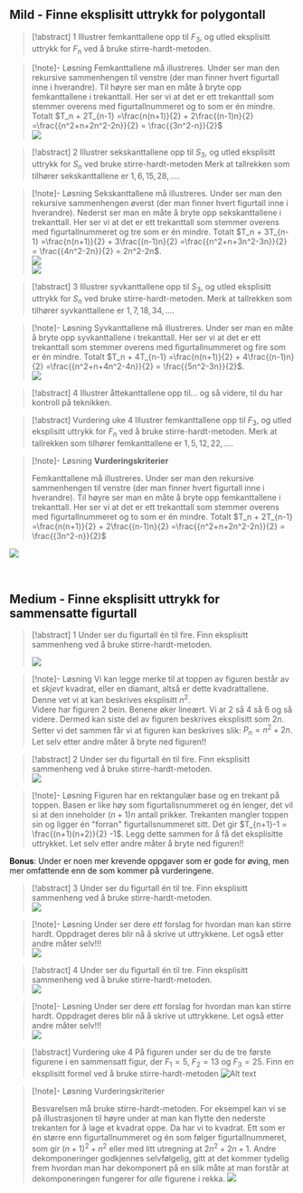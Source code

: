 ## Mild - Finne eksplisitt uttrykk for polygontall

> [!abstract] 1
> Illustrer femkanttallene opp til $F_3$, og utled eksplisitt uttrykk for $F_n$ ved å bruke stirre-hardt-metoden.

> [!note]- Løsning 
> Femkanttallene må illustreres. Under ser man den rekursive sammenhengen til venstre (der man finner hvert figurtall inne i hverandre). Til høyre ser man en måte å bryte opp femkanttallene i trekanttall. Her ser vi at det er ett trekanttall som stemmer overens med figurtallnummeret og to som er én mindre. Totalt $T_n + 2T_{n-1} =\frac{n(n+1)}{2} + 2\frac{(n-1)n}{2} =\frac{{n^2+n+2n^2-2n}}{2} = \frac{{3n^2-n}}{2}$ <br> ![](https://raw.githubusercontent.com/Andremartiny/MA-173/23bcead600227a84b63dc21a82853b08fa83bee7/img/tallteo/femkanttallstirrehardt.svg)



> [!abstract] 2
> Illustrer sekskanttallene opp til $S_3$, og utled eksplisitt uttrykk for $S_n$ ved bruke stirre-hardt-metoden Merk at tallrekken som tilhører sekskanttallene er $1, 6, 15, 28,  \ldots$.

> [!note]- Løsning 
> Sekskanttallene må illustreres. Under ser man den rekursive sammenhengen øverst (der man finner hvert figurtall inne i hverandre). Nederst ser man en måte å bryte opp sekskanttallene i trekanttall. Her ser vi at det er ett trekanttall som stemmer overens med figurtallnummeret og tre som er én mindre. Totalt $T_n + 3T_{n-1} =\frac{n(n+1)}{2} + 3\frac{(n-1)n}{2} =\frac{{n^2+n+3n^2-3n}}{2} = \frac{{4n^2-2n}}{2} = 2n^2-2n$. <br> ![](https://raw.githubusercontent.com/Andremartiny/MA-173/8cfde5f7378ab3f73da244fed48e3f823311760d/img/tallteo/heksrekursiv.drawio.svg)<br> ![](https://raw.githubusercontent.com/Andremartiny/MA-173/1eb0df36457020b3decfc6683b1b5d66bc0c2696/img/tallteo/hextrekanttall.drawio.svg)


> [!abstract] 3
> Illustrer syvkanttallene opp til $S_3$, og utled eksplisitt uttrykk for $S_n$ ved bruke stirre-hardt-metoden. Merk at tallrekken som tilhører syvkanttallene er $1, 7, 18, 34, \ldots$.

> [!note]- Løsning 
> Syvkanttallene må illustreres. Under ser man en måte å bryte opp syvkanttallene i trekanttall. Her ser vi at det er ett trekanttall som stemmer overens med figurtallnummeret og fire som er én mindre. Totalt $T_n + 4T_{n-1} =\frac{n(n+1)}{2} + 4\frac{(n-1)n}{2} =\frac{{n^2+n+4n^2-4n}}{2} = \frac{{5n^2-3n}}{2}$. <br> ![](https://raw.githubusercontent.com/Andremartiny/MA-173/846642a38123b19308f2947f0cdff92020cd9ef2/img/tallteo/syvkantsomtrekant.drawio.svg)



> [!abstract] 4
> Illustrer åttekanttallene opp til... og så videre, til du har kontroll på teknikken.



> [!abstract] Vurdering uke 4
> Illustrer femkanttallene opp til $F_3$, og utled eksplisitt uttrykk for $F_n$ ved å bruke stirre-hardt-metoden. Merk at tallrekken som tilhører femkanttallene er $1, 5, 12, 22, \ldots$.


 > [!note]- Løsning 
>  **Vurderingskriterier**
>  
>  Femkanttallene må illustreres. Under ser man den rekursive sammenhengen til venstre (der man finner hvert figurtall inne i hverandre). Til høyre ser man en måte å bryte opp femkanttallene i trekanttall. Her ser vi at det er ett trekanttall som stemmer overens med figurtallnummeret og to som er én mindre. Totalt $T_n + 2T_{n-1} =\frac{n(n+1)}{2} + 2\frac{(n-1)n}{2} =\frac{{n^2+n+2n^2-2n}}{2} = \frac{{3n^2-n}}{2}$
>
![](https://raw.githubusercontent.com/Andremartiny/MA-173/23bcead600227a84b63dc21a82853b08fa83bee7/img/tallteo/femkanttallstirrehardt.svg)

<br>



## Medium - Finne eksplisitt uttrykk for sammensatte figurtall

> [!abstract] 1
> Under ser du figurtall én til fire. Finn eksplisitt sammenheng ved å bruke stirre-hardt-metoden.
> 
> ![](https://raw.githubusercontent.com/Andremartiny/MA-173/main/img/tallteo/image1.png)

> [!note]- Løsning 
> Vi kan legge merke til at toppen av figuren består av et *skjevt* kvadrat, eller en diamant, altså er dette kvadrattallene. Denne vet vi at kan beskrives eksplisitt $n^2$. <br>Videre har figuren 2 bein. Benene øker lineært. Vi ar $2$ så $4$ så $6$ og så videre. Dermed kan siste del av figuren beskrives eksplisitt som $2n$. <br>Setter vi det sammen får vi at figuren kan beskrives slik: $P_n = n^2 + 2n$. <br> Let selv etter andre måter å bryte ned figuren!!

> [!abstract] 2
>  Under ser du figurtall én til fire. Finn eksplisitt sammenheng ved å bruke stirre-hardt-metoden. <br> ![](https://raw.githubusercontent.com/Andremartiny/MA-173/main/img/tallteo/image2.png)

> [!note]- Løsning 
> Figuren har en rektangulær base og en trekant på toppen. Basen er like høy som figurtallsnummeret og én lenger, det vil si at den inneholder $(n+1)n$ antall prikker. Trekanten mangler toppen sin og ligger én "forran" figurtallsnummeret sitt. Det gir $T_{n+1}-1 = \frac{(n+1)(n+2)}{2} -1$. Legg dette sammen for å få det eksplisitte uttrykket. Let selv etter andre måter å bryte ned figuren!!

**Bonus**: Under er noen mer krevende oppgaver som er gode for øving, men mer omfattende enn de som kommer på vurderingene.

> [!abstract] 3
>  Under ser du figurtall én til tre. Finn eksplisitt sammenheng ved å bruke stirre-hardt-metoden. <br> ![](https://raw.githubusercontent.com/Andremartiny/MA-173/d17a5209d55077de9b3ff1db15f2e086d2936193/img/tallteo/fig25.drawio.svg)
> 
> 

> [!note]- Løsning 
> Under ser dere *ett* forslag for hvordan man kan stirre hardt. Oppdraget deres blir nå å skrive ut uttrykkene. Let også etter andre måter selv!!! <br>![](https://raw.githubusercontent.com/Andremartiny/MA-173/d17a5209d55077de9b3ff1db15f2e086d2936193/img/tallteo/fig25split.drawio.svg)

> [!abstract] 4
> Under ser du figurtall én til tre. Finn eksplisitt sammenheng ved å bruke stirre-hardt-metoden. <br> ![](https://raw.githubusercontent.com/Andremartiny/MA-173/d17a5209d55077de9b3ff1db15f2e086d2936193/img/tallteo/figurtall18.drawio.svg)

> [!note]- Løsning 
> Under ser dere *ett* forslag for hvordan man kan stirre hardt. Oppdraget deres blir nå å skrive ut uttrykkene. Let også etter andre måter selv!!! <br>![](https://raw.githubusercontent.com/Andremartiny/MA-173/d17a5209d55077de9b3ff1db15f2e086d2936193/img/tallteo/figurtall18split.drawio.svg)



> [!abstract] Vurdering uke 4
> På figuren under ser du de tre første figurene i en sammensatt figur, der $F_1 = 5$, $F_2 = 13$ og $F_3 = 25$.
> Finn en eksplisitt formel ved å bruke stirre-hardt-metoden
>   ![Alt text](https://raw.githubusercontent.com/Andremartiny/MA-173/main/img/tallteo/figtall1205.svg)

> [!note]- Løsning 
> Vurderingskriterier
> 
> Besvarelsen må bruke stirre-hardt-metoden. For eksempel kan vi se på illustrasjonen til høyre under at man kan flytte den nederste trekanten for å lage et kvadrat oppe. Da har vi to kvadrat. Ett som er én større enn figurtallnummeret og én som følger figurtallnummeret, som gir $(n+1)^2 + n^2$ eller med litt utregning at $2n^2+2n+1$. Andre dekomponeringer godkjennes selvfølgelig, gitt at det kommer tydelig frem hvordan man har dekomponert på en slik måte at man forstår at dekomponeringen fungerer for *alle* figurene i rekka.
![](https://raw.githubusercontent.com/Andremartiny/MA-173/main/img/tallteo/figtall1205%20copy.svg)

<br>